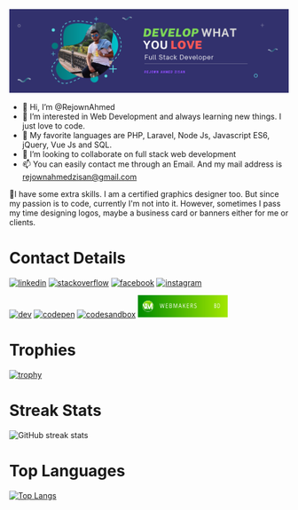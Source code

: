 <img src="https://raw.githubusercontent.com/RejownAhmed/myProfile/main/banner.png">

- 👋 Hi, I’m @RejownAhmed
- 👀 I’m interested in Web Development and always learning new things. I just love to code.
- 🌱 My favorite languages are PHP, Laravel, Node Js, Javascript ES6, jQuery, Vue Js and SQL.
- 💞️ I’m looking to collaborate on full stack web development
- 📫 You can easily contact me through an Email. And my mail address is rejownahmedzisan@gmail.com

🦾I have some extra skills. I am a certified graphics designer too. But since my passion is to code, 
   currently I'm not into it. However, sometimes I pass my time designing logos, maybe a business card or banners either for me or clients.
   
# Contact Details
[<img src='https://img.shields.io/badge/LinkedIn-0077B5?style=for-the-badge&logo=linkedin&logoColor=white' alt='linkedin' height='40'>](https://www.linkedin.com/in/rejowan-ahmed-zisan/) [<img src='https://img.shields.io/badge/Stack_Overflow-FE7A16?style=for-the-badge&logo=stack-overflow&logoColor=white' alt='stackoverflow' height='40'>](https://stackoverflow.com/users/18366671) [<img src='https://img.shields.io/badge/Facebook-1877F2?style=for-the-badge&logo=facebook&logoColor=white' alt='facebook' height='40'>](https://www.facebook.com/rejowan.official) [<img src='https://img.shields.io/badge/Instagram-E4405F?style=for-the-badge&logo=instagram&logoColor=white' alt='instagram' height='40'>](https://www.instagram.com/rejowan.ahmed.zisan/)

[<img src='https://img.shields.io/badge/dev.to-0A0A0A?style=for-the-badge&logo=devdotto&logoColor=white' alt='dev' height='40'>](https://dev.to/rejownahmed) [<img src='https://img.shields.io/badge/Codepen-000000?style=for-the-badge&logo=codepen&logoColor=white' alt='codepen' height='40'>](https://codepen.io/rejowan-ahmed-zisan) [<img src='https://img.shields.io/badge/Codesandbox-000000?style=for-the-badge&logo=CodeSandbox&logoColor=white' alt='codesandbox' height='40'>](https://codesandbox.io/u/RejownAhmed) [<img src='https://raw.githubusercontent.com/RejownAhmed/myProfile/main/badge.svg' alt='WebMakersBD' height='40'>](https://webmakersbd.com)  

# Trophies
[![trophy](https://github-profile-trophy.vercel.app/?username=RejownAhmed)](https://github.com/ryo-ma/github-profile-trophy)

# Streak Stats
![GitHub streak stats](https://streak-stats.demolab.com/?user=RejownAhmed)  

# Top Languages
[![Top Langs](https://github-readme-stats.vercel.app/api/top-langs/?username=RejownAhmed)](https://github.com/anuraghazra/github-readme-stats) 
